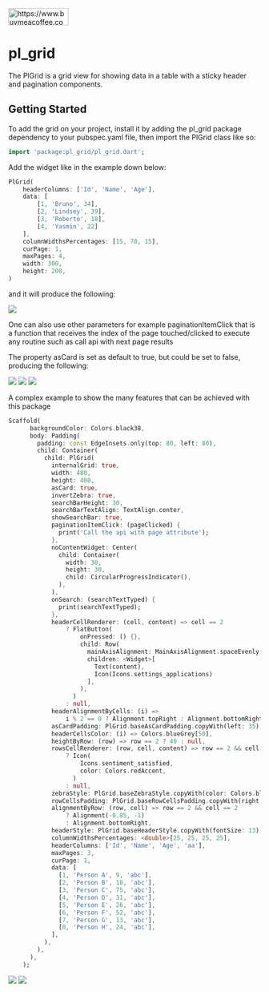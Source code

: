
<img src="https://cdn.buymeacoffee.com/buttons/default-orange.png" width="120px" height="34px" alt="https://www.buymeacoffee.com/playlinesdev" />

# pl_grid

The PlGrid is a grid view for showing data in a table with a sticky header and pagination components.

## Getting Started

To add the grid on your project, install it by adding the pl_grid package dependency to your pubspec.yaml file, then import the PlGrid class like so: 
```dart
import 'package:pl_grid/pl_grid.dart';
````
Add the widget like in the example down below:

```dart
PlGrid(
    headerColumns: ['Id', 'Name', 'Age'],
    data: [
        [1, 'Bruno', 34],
        [2, 'Lindsey', 39],
        [3, 'Roberto', 18],
        [4, 'Yasmin', 22]
    ],
    columnWidthsPercentages: [15, 70, 15],
    curPage: 1,
    maxPages: 4,
    width: 300,
    height: 200,
)
```

and it will produce the following:

<img src="https://github.com/playlinesdev/pl_grid/blob/master/sample1.png?raw=true"/>

One can also use other parameters for example paginationItemClick that is a function that receives the index of the page touched/clicked to execute any routine such as call api with next page results

The property asCard is set as default to true, but could be set to false, producing the following:

<img src="https://github.com/playlinesdev/pl_grid/blob/master/sample1.png?raw=true"/>

<img src="https://github.com/playlinesdev/pl_grid/blob/master/sample2.png?raw=true"/>
<img src="https://github.com/playlinesdev/pl_grid/blob/master/sample_web.png?raw=true"/>


A complex example to show the many features that can be achieved with this package

```dart
Scaffold(
      backgroundColor: Colors.black38,
      body: Padding(
        padding: const EdgeInsets.only(top: 80, left: 80),
        child: Container(
          child: PlGrid(
            internalGrid: true,
            width: 480,
            height: 400,
            asCard: true,
            invertZebra: true,
            searchBarHeight: 30,
            searchBarTextAlign: TextAlign.center,
            showSearchBar: true,
            paginationItemClick: (pageClicked) {
              print('Call the api with page attribute');
            },
            noContentWidget: Center(
              child: Container(
                width: 30,
                height: 30,
                child: CircularProgressIndicator(),
              ),
            ),
            onSearch: (searchTextTyped) {
              print(searchTextTyped);
            },
            headerCellRenderer: (cell, content) => cell == 2
                ? FlatButton(
                    onPressed: () {},
                    child: Row(
                      mainAxisAlignment: MainAxisAlignment.spaceEvenly,
                      children: <Widget>[
                        Text(content),
                        Icon(Icons.settings_applications)
                      ],
                    ),
                  )
                : null,
            headerAlignmentByCells: (i) =>
                i % 2 == 0 ? Alignment.topRight : Alignment.bottomRight,
            asCardPadding: PlGrid.baseAsCardPadding.copyWith(left: 35),
            headerCellsColor: (i) => Colors.blueGrey[50],
            heightByRow: (row) => row == 2 ? 40 : null,
            rowsCellRenderer: (row, cell, content) => row == 2 && cell == 2
                ? Icon(
                    Icons.sentiment_satisfied,
                    color: Colors.redAccent,
                  )
                : null,
            zebraStyle: PlGrid.baseZebraStyle.copyWith(color: Colors.blueGrey),
            rowCellsPadding: PlGrid.baseRowCellsPadding.copyWith(right: 10),
            alignmentByRow: (row, cell) => row == 2 && cell == 2
                ? Alignment(-0.85, -1)
                : Alignment.bottomRight,
            headerStyle: PlGrid.baseHeaderStyle.copyWith(fontSize: 13),
            columnWidthsPercentages: <double>[25, 25, 25, 25],
            headerColumns: ['Id', 'Name', 'Age', 'aa'],
            maxPages: 3,
            curPage: 1,
            data: [
              [1, 'Person A', 9, 'abc'],
              [2, 'Person B', 18, 'abc'],
              [3, 'Person C', 75, 'abc'],
              [4, 'Person D', 31, 'abc'],
              [5, 'Person E', 26, 'abc'],
              [6, 'Person F', 52, 'abc'],
              [7, 'Person G', 13, 'abc'],
              [8, 'Person H', 24, 'abc'],
            ],
          ),
        ),
      ),
    );
```

<img src="https://github.com/playlinesdev/pl_grid/blob/master/sample_complex.png?raw=true"/>
<img src="https://github.com/playlinesdev/pl_grid/blob/master/sample_complex1.png?raw=true"/>
